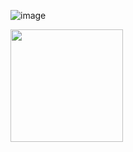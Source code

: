 ![image](https://github.com/user-attachments/assets/efedde48-4652-495a-a664-4b56e5560cb4)
<div align-"center">
<img src="https://github.com/user-attachments/assets/efedde48-4652-495a-a664-4b56e5560cb4" width="180px" />